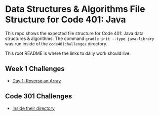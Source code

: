 # Data Structures & Algorithms File Structure for Code 401: Java

This repo shows the expected file structure for Code 401: Java data structures & algorithms. The command `gradle init --type java-library` was run inside of the `code401challenges` directory.

This root README is where the links to daily work should live.

## Week 1 Challenges
* [Day 1: Reverse an Array](./otherReadmes/arrayReverse.md)

## Code 301 Challenges
* [Inside their directory](./301-code-challenges)
